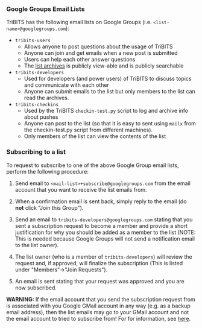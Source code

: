 ###  Google Groups Email Lists

TriBITS has the following email lists on Google Groups (i.e. `<list-name>@googlegroups.com`):
* `tribits-users`
  - Allows anyone to post questions about the usage of TriBITS
  - Anyone can join and get emails when a new post is submitted
  - Users can help each other answer questions
  - The [list archives](https://groups.google.com/forum/#!forum/tribits-users) is publicly view-able and is publicly searchable
* `tribits-developers`
  - Used for developers (and power users) of TriBITS to discuss topics and communicate with each other
  - Anyone can submit emails to the list but only members to the list can read the archives.
* `tribits-checkins`
  - Used by the TriBITS `checkin-test.py` script to log and archive info about pushes
  - Anyone can post to the list (so that it is easy to sent using `mailx` from the checkin-test.py script from different machines).
  - Only members of the list can view the contents of the list

### Subscribing to a list

To request to subscribe to one of the above Google Group email lists, perform the following procedure:

1. Send email to `<mail-list>+subscribe@googlegroups.com` from the email account that you want to receive the list emails from.

2. When a confirmation email is sent back, simply reply to the email (do **not** click "Join this Group").

3. Send an email to `tribits-developers@googlegroups.com` stating that you sent a subscription request to become a member and provide a short justification for why you should be added as a member to the list (NOTE: This is needed because Google Groups will not send a notification email to the list owner).

4. The list owner (who is a member of `tribits-developers`) will review the request and, if approved, will finalize the subscription (This is listed under "Members"->"Join Requests").

5. An email is sent stating that your request was approved and you are now subscribed.

**WARNING:** If the email account that you send the subscription request from is associated with you Google GMail account in any way (e.g. as a backup email address), then the list emails may go to your GMail account and not the email account to tried to subscribe from!  For for information, see [here](http://thisfred.blogspot.com/2009/02/subscribing-to-google-groups-with-non.html).

